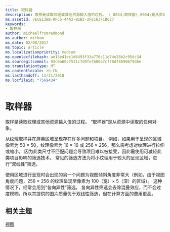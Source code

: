 ```yaml
---
title: 取样器
description: 取样是读取纹理或其他资源输入值的过程。 \ 0034;取样器\ 0034;是从资源中读取的任何对象。
ms.assetid: 7ECE13BB-9FC5-44A3-B1B2-2FE163F1D627
keywords:
- 取样器
author: michaelfromredmond
ms.author: mithom
ms.date: 02/08/2017
ms.topic: article
ms.localizationpriority: medium
ms.openlocfilehash: ae15e41ec1d6493f33a776c11d74e28b2c95dc34
ms.sourcegitcommit: 93c0a60cf531c7d9fe7b00e7cf78df86906f9d6e
ms.translationtype: MT
ms.contentlocale: zh-CN
ms.lasthandoff: 11/21/2018
ms.locfileid: "7569434"
---
```

# <a name="sampler"></a>取样器


取样是读取纹理或其他资源输入值的过程。 “取样器”是从资源中读取的任何对象。

从纹理取样并在屏幕区域呈现存在许多问题和项目。 例如，如果用于呈现的区域像素为 50 × 50，纹理像素为 16 × 16 或 256 × 256，那么需考虑对纹理进行拉伸或缩小。 因为此类尺寸不匹配问题会导致项目难以被接受，因此需使用可减轻此类项目影响的筛选技术。 常见的筛选方法为将小纹理用于较大的呈现区域，进行“双线性”筛选。

使用区域进行呈现时会出现的另一个问题为视图倾斜角度非常大（例如，由于视图角度问题，256 × 256 的纹理呈现至像素为 100（宽）× 5（深）的区域）。 这种情况下，经常会用到“各向异性”筛选。 各向异性筛选会去除混叠效应，而不会过度模糊，所以其提供的图片质量优于双线性筛选，但在计算方面的费用更高。

## <a name="span-idrelated-topicsspanrelated-topics"></a><span id="related-topics"></span>相关主题


[视图](views.md)

 

 




